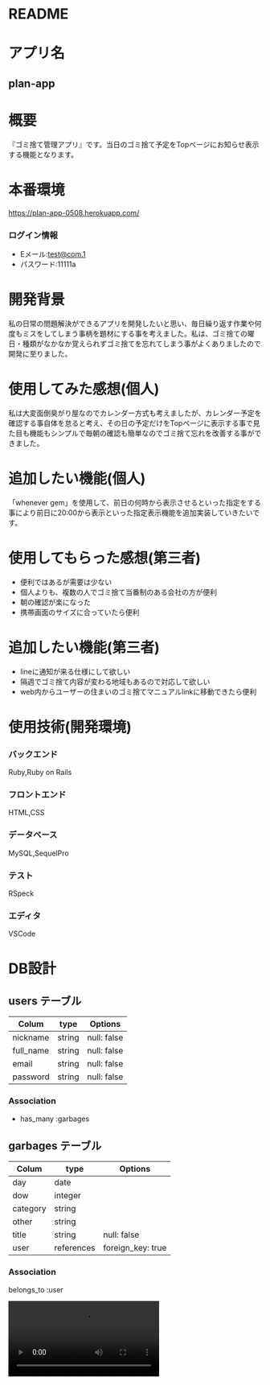 # README

# アプリ名
## plan-app

# 概要
『ゴミ捨て管理アプリ』です。当日のゴミ捨て予定をTopページにお知らせ表示する機能となります。

# 本番環境
https://plan-app-0508.herokuapp.com/
### ログイン情報
- Eメール:test@com.1
- パスワード:11111a

# 開発背景
私の日常の問題解決ができるアプリを開発したいと思い、毎日繰り返す作業や何度もミスをしてしまう事柄を題材にする事を考えました。私は、ゴミ捨ての曜日・種類がなかなか覚えられずゴミ捨てを忘れてしまう事がよくありましたので開発に至りました。

# 使用してみた感想(個人)
私は大変面倒臭がり屋なのでカレンダー方式も考えましたが、カレンダー予定を確認する事自体を怠ると考え、その日の予定だけをTopページに表示する事で見た目も機能もシンプルで毎朝の確認も簡単なのでゴミ捨て忘れを改善する事ができました。

# 追加したい機能(個人)
「whenever gem」を使用して、前日の何時から表示させるといった指定をする事により前日に20:00から表示といった指定表示機能を追加実装していきたいです。

# 使用してもらった感想(第三者)
- 便利ではあるが需要は少ない
- 個人よりも、複数の人でゴミ捨て当番制のある会社の方が便利
- 朝の確認が楽になった
- 携帯画面のサイズに合っていたら便利

# 追加したい機能(第三者)
- lineに通知が来る仕様にして欲しい
- 隔週でゴミ捨て内容が変わる地域もあるので対応して欲しい
- web内からユーザーの住まいのゴミ捨てマニュアルlinkに移動できたら便利

# 使用技術(開発環境)
### バックエンド
Ruby,Ruby on Rails
### フロントエンド
HTML,CSS
### データベース
MySQL,SequelPro
### テスト
RSpeck
### エディタ
VSCode

# DB設計

## users テーブル

| Colum           | type      | Options     |
| --------------  | ------    | ----------- |
| nickname        | string    | null: false |
| full_name       | string    | null: false |
| email           | string    | null: false |
| password        | string    | null: false |

### Association

- has_many :garbages


## garbages テーブル

| Colum           | type       | Options           |
| --------------  | ------     | -----------       |
| day             | date       |                   |
| dow             | integer    |                   |
| category        | string     |                   |
| other           | string     |                   |
| title           | string     | null: false       |
| user            | references | foreign_key: true |
### Association

belongs_to :user


![Video in Imgur ](https://i.gyazo.com/5cc09294f97f9f4054590ce698ed1fd4.mp4)